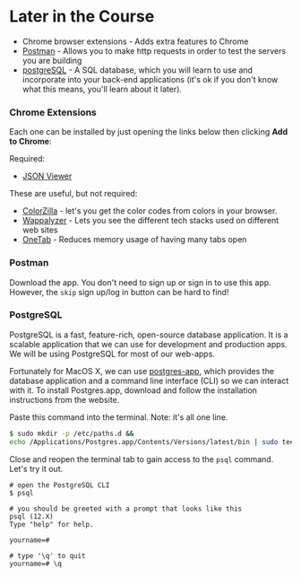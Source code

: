 # Later in the Course

- Chrome browser extensions - Adds extra features to Chrome
- [Postman](https://www.postman.com/downloads/) - Allows you to make http requests in order to test the servers you are building
- [postgreSQL](https://postgresapp.com/) - A SQL database, which you will learn to use and incorporate into your back-end applications (it's ok if you don't know what this means, you'll learn about it later).

### Chrome Extensions

Each one can be installed by just opening the links below then clicking **Add to Chrome**:

Required:

- [JSON Viewer](https://chrome.google.com/webstore/detail/json-viewer/gbmdgpbipfallnflgajpaliibnhdgobh?hl=en-US)

These are useful, but not required:

- [ColorZilla](https://chrome.google.com/webstore/detail/colorzilla/bhlhnicpbhignbdhedgjhgdocnmhomnp?hl=en) - let's you get the color codes from colors in your browser.
- [Wappalyzer](https://chrome.google.com/webstore/detail/wappalyzer/gppongmhjkpfnbhagpmjfkannfbllamg) - Lets you see the different tech stacks used on different web sites
- [OneTab](https://chrome.google.com/webstore/detail/onetab/chphlpgkkbolifaimnlloiipkdnihall) - Reduces memory usage of having many tabs open

### Postman

Download the app. You don't need to sign up or sign in to use this app. However, the `skip` sign up/log in button can be hard to find!

### PostgreSQL

PostgreSQL is a fast, feature-rich, open-source database application. It is a scalable application that we can use for development and production apps. We will be using PostgreSQL for most of our web-apps.

Fortunately for MacOS X, we can use [postgres-app](https://postgresapp.com/), which provides the database application and a command line interface (CLI) so we can interact with it. To install Postgres.app, download and follow the installation instructions from the website.

Paste this command into the terminal. Note: it's all one line.

```sh
$ sudo mkdir -p /etc/paths.d &&
echo /Applications/Postgres.app/Contents/Versions/latest/bin | sudo tee /etc/paths.d/postgresapp
```

Close and reopen the terminal tab to gain access to the `psql` command. Let's try it out.

```
# open the PostgreSQL CLI
$ psql

# you should be greeted with a prompt that looks like this
psql (12.X)
Type "help" for help.

yourname=#

# type '\q' to quit
yourname=# \q
```

